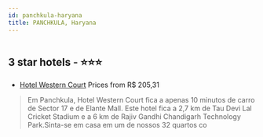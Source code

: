 ```yaml
---
id: panchkula-haryana
title: PANCHKULA, Haryana
---
```


<center><img src="https://i.travelapi.com/hotels/36000000/35650000/35647300/35647224/61011cd0_z.jpg" alt="" /></center>


##  3 star hotels - ⭐️⭐️⭐️

-    [Hotel Western Court](https://www.hurb.com/br/aud/https://www.hurb.com/br/hotels/panchkula/hotel-western-court-HT-XYJE?cmp=18055) Prices from R$ 205,31
   > Em Panchkula, Hotel Western Court fica a apenas 10 minutos de carro de Sector 17 e de Elante Mall.  Este hotel fica a 2,7 km de Tau Devi Lal Cricket Stadium e a 6 km de Rajiv Gandhi Chandigarh Technology Park.Sinta-se em casa em um de nossos 32 quartos co
